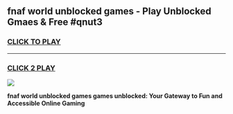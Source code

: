 
## fnaf world unblocked games - Play Unblocked Gmaes & Free #qnut3
<h3>
<a href="https://premium.freeplayer.one?title=fnaf_world_unblocked_games&ref=03M">CLICK TO PLAY</a></h3>
<hr>

<h3>
<a href="https://premium.freeplayer.one?title=fnaf_world_unblocked_games&ref=03M">CLICK 2 PLAY</a>
  
</h3>

<a href="https://premium.freeplayer.one?title=fnaf_world_unblocked_games&ref=03M"><img src="https://clearcache.store/games.png"></a>


**fnaf world unblocked games games unblocked: Your Gateway to Fun and Accessible Online Gaming**
